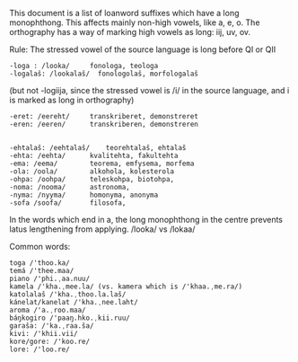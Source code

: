 This document is a list of loanword suffixes which have a long monophthong.
This affects mainly non-high vowels, like a, e, o. The orthography has a way of marking high vowels as long: iij, uv, ov.




Rule: The stressed vowel of the source language is long before QI or QII
```
-loga : /looka/     fonologa, teologa
-logalaš: /lookalaš/  fonologolaš, morfologalaš
```
(but not -logiija, since the stressed vowel is /i/ in the source language, and i is marked as long in orthography)


```
-eret: /eereht/     transkriberet, demonstreret
-eren: /eeren/      transkriberen, demonstreren


-ehtalaš: /eehtalaš/    teorehtalaš, ehtalaš
-ehta: /eehta/      kvalitehta, fakultehta
-ema: /eema/        teorema, emfysema, morfema
-ola: /oola/        alkohola, kolesterola
-ohpa: /oohpa/      teleskohpa, biotohpa, 
-noma: /nooma/      astronoma, 
-nyma: /nyyma/      homonyma, anonyma
-sofa /soofa/       filosofa, 
```


In the words which end in a, the long monophthong in the centre prevents latus lengthening from applying. /looka/ vs /lokaa/


Common words:
```
toga /'thoo.ka/
temá /'thee.maa/
piano /'phi.ˌaa.nuu/
kamela /'kha.ˌmee.la/ (vs. kamera which is /'khaa.ˌme.ra/)
katolalaš /'kha.ˌthoo.la.laš/
kánelat/kanelat /'kha.ˌnee.laht/
aroma /'a.ˌroo.maa/
báŋkogiro /'paaŋ.hko.ˌkii.ruu/
garaša: /'ka.ˌraa.ša/
kivi: /'khii.vii/
kore/gore: /'koo.re/
lore: /'loo.re/
```
